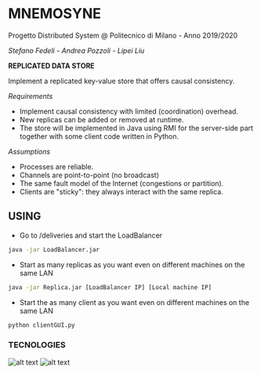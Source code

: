 MNEMOSYNE
=========
Progetto Distributed System @ Politecnico di Milano - Anno 2019/2020

_Stefano Fedeli - Andrea Pozzoli - Lipei Liu_

**REPLICATED DATA STORE**

Implement a replicated key-value store that offers causal consistency.

*Requirements*
* Implement causal consistency with limited (coordination) overhead. 
* New replicas can be added or removed at runtime.
* The store will be implemented in Java using RMI for the server-side part together with some client code written in Python.

*Assumptions*
* Processes are reliable.
* Channels are point-to-point (no broadcast)
* The same fault model of the Internet (congestions or partition).
* Clients are "sticky": they always interact with the same replica.

## USING
* Go to /deliveries and start the LoadBalancer
```bash
java -jar LoadBalancer.jar
```
* Start as many replicas as you want even on different machines on the same LAN
```bash
java -jar Replica.jar [LoadBalancer IP] [Local machine IP]
```
* Start the as many client as you want even on different machines on the same LAN
```bash
python clientGUI.py
```

### TECNOLOGIES

![alt text](https://tse4.mm.bing.net/th?id=OIP.E_lHuvHs6gwjRdTUNoKUJAAAAA&pid=Api)
![alt text](https://tse1.mm.bing.net/th?id=OIP.GTid8wf7NCbkyOFWWzw4vAAAAA&pid=Api)